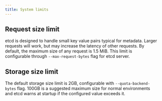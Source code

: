 ```yaml
---
title: System limits
---
```


## Request size limit

etcd is designed to handle small key value pairs typical for metadata. Larger requests will work, but may increase the latency of other requests. By default, the maximum size of any request is 1.5 MiB. This limit is configurable through `--max-request-bytes` flag for etcd server.

## Storage size limit

The default storage size limit is 2GB, configurable with `--quota-backend-bytes` flag. 100GB is a suggested maximum size for normal environments and etcd warns at startup if the configured value exceeds it.
